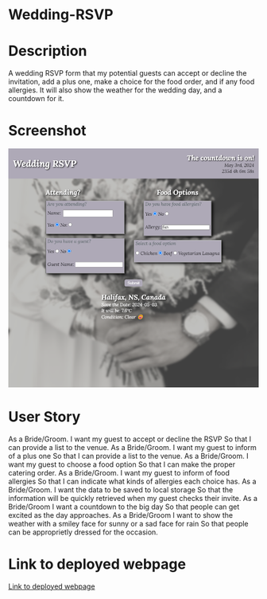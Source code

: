 # Wedding-RSVP

# Description

A wedding RSVP form that my potential guests can accept or decline the invitation, add a plus one, make a choice for the food order, and if any food allergies. It will also show the weather for the wedding day, and a countdown for it.

# Screenshot

![ScreenShot](./assets/WeddingRSVP%20Pic.png)

# User Story

As a Bride/Groom.
I want my guest to accept or decline the RSVP
So that I can provide a list to the venue.
As a Bride/Groom.
I want my guest to inform of a plus one
So that I can provide a list to the venue.
As a Bride/Groom.
I want my guest to choose a food option
So that I can make the proper catering order.
As a Bride/Groom.
I want my guest to inform of food allergies
So that I can indicate what kinds of allergies each choice has.
As a Bride/Groom.
I want the data to be saved to local storage
So that the information will be quickly retrieved when my guest checks their invite.
As a Bride/Groom
I want a countdown to the big day
So that people can get excited as the day approaches.
As a Bride/Groom
I want to show the weather with a smiley face for sunny or a sad face for rain
So that people can be approprietly dressed for the occasion.

# Link to deployed webpage

[Link to deployed webpage](https://mcleodherritt.github.io/Wedding-RSVP/)

